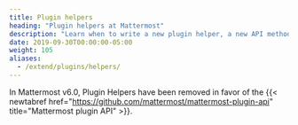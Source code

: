 ```yaml
---
title: Plugin helpers
heading: "Plugin helpers at Mattermost"
description: "Learn when to write a new plugin helper, a new API method, and a new hook for Mattermost."
date: 2019-09-30T00:00:00-05:00
weight: 105
aliases: 
  - /extend/plugins/helpers/
---
```


In Mattermost v6.0, Plugin Helpers have been removed in favor of the {{< newtabref href="https://github.com/mattermost/mattermost-plugin-api" title="Mattermost plugin API" >}}.
